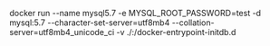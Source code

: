docker run --name mysql5.7 -e MYSQL_ROOT_PASSWORD=test -d mysql:5.7 --character-set-server=utf8mb4 --collation-server=utf8mb4_unicode_ci -v ./:/docker-entrypoint-initdb.d